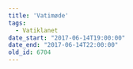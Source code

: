 ```yaml
---
title: 'Vatimøde'
tags:
  - Vatiklanet
date_start: "2017-06-14T19:00:00"
date_end: "2017-06-14T22:00:00"
old_id: 6704
---
```

